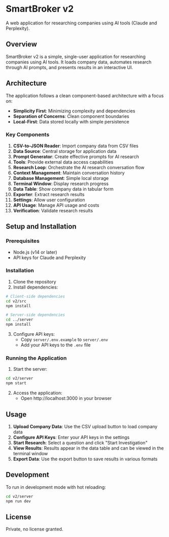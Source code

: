 # SmartBroker v2

A web application for researching companies using AI tools (Claude and Perplexity).

## Overview

SmartBroker v2 is a simple, single-user application for researching companies using AI tools. It loads company data, automates research through AI prompts, and presents results in an interactive UI.

## Architecture

The application follows a clean component-based architecture with a focus on:

- **Simplicity First**: Minimizing complexity and dependencies
- **Separation of Concerns**: Clean component boundaries
- **Local-First**: Data stored locally with simple persistence

### Key Components

1. **CSV-to-JSON Reader**: Import company data from CSV files
2. **Data Source**: Central storage for application data
3. **Prompt Generator**: Create effective prompts for AI research
4. **Tools**: Provide external data access capabilities
5. **Research Loop**: Orchestrate the AI research conversation flow
6. **Context Management**: Maintain conversation history
7. **Database Management**: Simple local storage
8. **Terminal Window**: Display research progress
9. **Data Table**: Show company data in tabular form
10. **Exporter**: Extract research results
11. **Settings**: Allow user configuration
12. **API Usage**: Manage API usage and costs
13. **Verification**: Validate research results

## Setup and Installation

### Prerequisites

- Node.js (v14 or later)
- API keys for Claude and Perplexity

### Installation

1. Clone the repository
2. Install dependencies:

```bash
# Client-side dependencies
cd v2/src
npm install

# Server-side dependencies
cd ../server
npm install
```

3. Configure API keys:
   - Copy `server/.env.example` to `server/.env`
   - Add your API keys to the `.env` file

### Running the Application

1. Start the server:

```bash
cd v2/server
npm start
```

2. Access the application:
   - Open http://localhost:3000 in your browser

## Usage

1. **Upload Company Data**: Use the CSV upload button to load company data
2. **Configure API Keys**: Enter your API keys in the settings
3. **Start Research**: Select a question and click "Start Investigation"
4. **View Results**: Results appear in the data table and can be viewed in the terminal window
5. **Export Data**: Use the export button to save results in various formats

## Development

To run in development mode with hot reloading:

```bash
cd v2/server
npm run dev
```

## License

Private, no license granted.